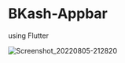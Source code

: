 # BKash-Appbar
using Flutter


![Screenshot_20220805-212820](https://user-images.githubusercontent.com/44949690/183111669-7256d7db-68d4-46f7-bc7f-1e793e9acb6d.png)
